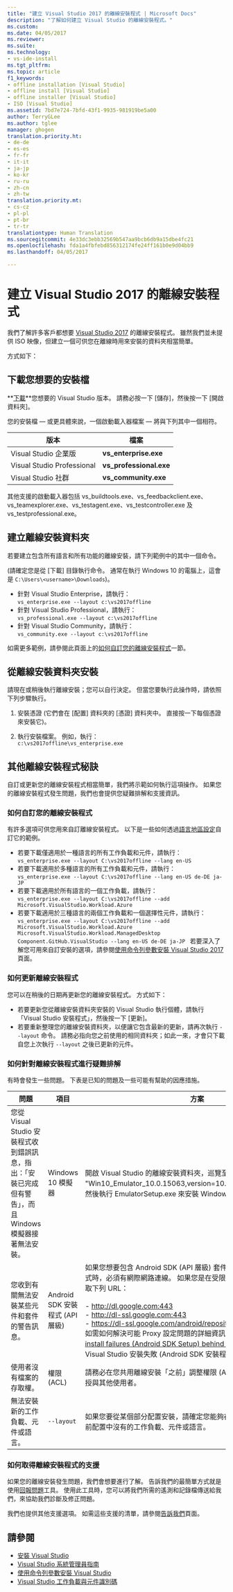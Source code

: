 ```yaml
---
title: "建立 Visual Studio 2017 的離線安裝程式 | Microsoft Docs"
description: "了解如何建立 Visual Studio 的離線安裝程式。"
ms.custom: 
ms.date: 04/05/2017
ms.reviewer: 
ms.suite: 
ms.technology:
- vs-ide-install
ms.tgt_pltfrm: 
ms.topic: article
f1_keywords:
- offline installation [Visual Studio]
- offline install [Visual Studio]
- offline installer [Visual Studio]
- ISO [Visual Studio]
ms.assetid: 7bd7e724-7bfd-43f1-9935-981919be5a00
author: TerryGLee
ms.author: tglee
manager: ghogen
translation.priority.ht:
- de-de
- es-es
- fr-fr
- it-it
- ja-jp
- ko-kr
- ru-ru
- zh-cn
- zh-tw
translation.priority.mt:
- cs-cz
- pl-pl
- pt-br
- tr-tr
translationtype: Human Translation
ms.sourcegitcommit: 4e33dc3ebb32569b547aa9bcb6db9a15dbe4fc21
ms.openlocfilehash: fda1a4fbfebd856312174fe24ff161b0e9d04bb9
ms.lasthandoff: 04/05/2017

---
```

# <a name="create-an-offline-installer-for-visual-studio-2017"></a>建立 Visual Studio 2017 的離線安裝程式
我們了解許多客戶都想要 [Visual Studio 2017](https://go.microsoft.com/fwlink/?linkid=844067) 的離線安裝程式。 雖然我們並未提供 ISO 映像，但建立一個可供您在離線時用來安裝的資料夾相當簡單。

方式如下：

## <a name="download-the-setup-file-you-want"></a>下載您想要的安裝檔
**[下載](https://www.visualstudio.com/downloads?utm_source=mscom&utm_campaign=msdocs)**您想要的 Visual Studio 版本。 請務必按一下 [儲存]，然後按一下 [開啟資料夾]。

您的安裝檔 &mdash; 或更具體來說，一個啟動載入器檔案 &mdash; 將與下列其中一個相符。

|版本 | 檔案|  
|-------------|-----------------------|  
|Visual Studio 企業版 |**vs_enterprise.exe**|  
|Visual Studio Professional |**vs_professional.exe**|  
|Visual Studio 社群 |**vs_community.exe**|

其他支援的啟動載入器包括 vs_buildtools.exe、vs_feedbackclient.exe、vs_teamexplorer.exe、vs_testagent.exe、vs_testcontroller.exe 及 vs_testprofessional.exe。

## <a name="create-an-offline-installation-folder"></a>建立離線安裝資料夾
若要建立包含所有語言和所有功能的離線安裝，請下列範例中的其中一個命令。

(請確定您是從 [下載] 目錄執行命令。 通常在執行 Windows 10 的電腦上，這會是 `C:\Users\<username>\Downloads`)。

- 針對 Visual Studio Enterprise，請執行： <br>  ```vs_enterprise.exe --layout c:\vs2017offline```
- 針對 Visual Studio Professional，請執行： <br> ```vs_professional.exe --layout c:\vs2017offline```
- 針對 Visual Studio Community，請執行： <br> ```vs_community.exe --layout c:\vs2017offline```

如需更多範例，請參閱此頁面上的[如何自訂您的離線安裝程式](#how-to-customize-your-offline-installer)一節。

## <a name="install-from-the-offline-installation-folder"></a>從離線安裝資料夾安裝
請現在或稍後執行離線安裝；您可以自行決定。 但當您要執行此操作時，請依照下列步驟執行。

  1. 安裝憑證 (它們會在 [配置] 資料夾的 [憑證] 資料夾中。 直接按一下每個憑證來安裝它)。

  2. 執行安裝檔案。 例如，執行： <br> ```c:\vs2017offline\vs_enterprise.exe```

## <a name="additional-tips-for-offline-installers"></a>其他離線安裝程式秘訣
自訂或更新您的離線安裝程式相當簡單，我們將示範如何執行這項操作。 如果您的離線安裝程式發生問題，我們也會提供您疑難排解和支援資訊。

### <a name="how-to-customize-your-offline-installer"></a>如何自訂您的離線安裝程式
有許多選項可供您用來自訂離線安裝程式。 以下是一些如何透過[語言地區設定](use-command-line-parameters-to-install-visual-studio.md#list-of-language-locales)自訂它的範例。

 - 若要下載僅適用於一種語言的所有工作負載和元件，請執行： <br>```vs_enterprise.exe --layout C:\vs2017offline --lang en-US```
 - 若要下載適用於多種語言的所有工作負載和元件，請執行： <br>```vs_enterprise.exe --layout C:\vs2017offline --lang en-US de-DE ja-JP```
 - 若要下載適用於所有語言的一個工作負載，請執行： <br> ```vs_enterprise.exe --layout C:\vs2017offline --add Microsoft.VisualStudio.Workload.Azure ```
 - 若要下載適用於三種語言的兩個工作負載和一個選擇性元件，請執行： <br>```vs_enterprise.exe --layout C:\vs2017offline --add Microsoft.VisualStudio.Workload.Azure Microsoft.VisualStudio.Workload.ManagedDesktop Component.GitHub.VisualStudio --lang en-US de-DE ja-JP ``` 若要深入了解您可用來自訂安裝的選項，請參閱[使用命令列參數安裝 Visual Studio 2017](use-command-line-parameters-to-install-visual-studio.md) 頁面。


### <a name="how-to-update-an-offline-installer"></a>如何更新離線安裝程式
您可以在稍後的日期再更新您的離線安裝程式。 方式如下：
* 若要更新您從離線安裝資料夾安裝的 Visual Studio 執行個體，請執行「Visual Studio 安裝程式」，然後按一下 [更新]。
* 若要重新整理您的離線安裝資料夾，以便讓它包含最新的更新，請再次執行 ```--layout``` 命令。 請務必指向您之前使用的相同資料夾；如此一來，才會只下載自您上次執行 ```--layout``` 之後已更新的元件。


### <a name="how-to-troubleshoot-an-offline-installer"></a>如何針對離線安裝程式進行疑難排解
有時會發生一些問題。 下表是已知的問題及一些可能有幫助的因應措施。

| 問題       | 項目                   | 方案 |
| ----------- | ---------------------- | -------- |
| 您從 Visual Studio 安裝程式收到錯誤訊息，指出：「安裝已完成但有警告」，而且 Windows 模擬器接著無法安裝。 | Windows 10 模擬器 | 開啟 Visual Studio 的離線安裝資料夾，巡覽至子資料夾 "Win10_Emulator_10.0.15063,version=10.0.15063.12,chip=x64"，然後執行 EmulatorSetup.exe 來安裝 Windows 模擬器。 |
| 您收到有關無法安裝某些元件和套件的警告訊息。  | Android SDK 安裝程式 (API 層級) | 如果您想要包含 Android SDK (API 層級) 套件，則在您建立離線安裝程式時，必須有網際網路連線。 如果您是在受限制的網路上，則必須允許存取下列 URL： <br><br> - http://dl.google.com:443 <br> - http://dl-ssl.google.com:443 <br>  - https://dl-ssl.google.com/android/repository/*<br><br>如需如何解決可能 Proxy 設定問題的詳細資訊，請參閱 [Visual Studio install failures (Android SDK Setup) behind a Proxy](https://blogs.msdn.microsoft.com/peterhauge/2016/09/22/visual-studio-2015-install-failures-android-sdk-setup-behind-a-proxy/) (受 Proxy 保護的 Visual Studio 安裝失敗 (Android SDK 安裝程式)) 部落格文章。  |  
| 使用者沒有檔案的存取權。 | 權限 (ACL) | 請務必在您共用離線安裝「之前」調整權限 (ACL)，讓它們將「讀取權」授與其他使用者。 |
| 無法安裝新的工作負載、元件或語言。  | `--layout`  | 如果您要從某個部分配置安裝，請確定您能夠存取網際網路，然後選取先前配置中沒有的工作負載、元件或語言。 |

### <a name="how-to-get-support-for-your-offline-installer"></a>如何取得離線安裝程式的支援
如果您的離線安裝發生問題，我們會想要進行了解。 告訴我們的最簡單方式就是使用[回報問題](../ide/how-to-report-a-problem-with-visual-studio-2017.md)工具。 使用此工具時，您可以將我們所需的遙測和記錄檔傳送給我們，來協助我們診斷及修正問題。

我們也提供其他支援選項。 如需這些支援的清單，請參閱[告訴我們](../ide/how-to-report-a-problem-with-visual-studio-2017.md)頁面。


## <a name="see-also"></a>請參閱
* [安裝 Visual Studio](install-visual-studio.md)
* [Visual Studio 系統管理員指南](visual-studio-administrator-guide.md)
* [使用命令列參數安裝 Visual Studio](use-command-line-parameters-to-install-visual-studio.md)
* [Visual Studio 工作負載與元件識別碼](workload-and-component-ids.md)

